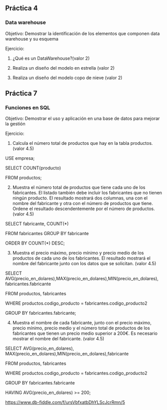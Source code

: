 
## Práctica 4
### Data warehouse

Objetivo: Demostrar la identificación de los elementos que componen data warehouse y
su esquema

Ejercicio:

1. ¿Qué es un DataWarehouse?(valor 2)

2. Realiza un diseño del modelo en estrella (valor 2)

3. Realiza un diseño del modelo copo de nieve (valor 2)


## Práctica 7
### Funciones en SQL
Objetivo: Demostrar el uso y aplicación en una base de datos para mejorar la gestión

Ejercicio:

1. Calcula el número total de productos que hay en la tabla productos. (valor 4.5)

USE empresa;

SELECT COUNT(producto)

FROM productos;


2. Muestra el número total de productos que tiene cada uno de los fabricantes. El listado
también debe incluir los fabricantes que no tienen ningún producto. El resultado
mostrará dos columnas, una con el nombre del fabricante y otra con el número de
productos que tiene. Ordene el resultado descendentemente por el número de
productos. (valor 4.5)


SELECT fabricante, COUNT(*) 

FROM fabricantes GROUP BY fabricante

ORDER BY COUNT(*) DESC;


3. Muestra el precio máximo, precio mínimo y precio medio de los productos de cada
uno de los fabricantes. El resultado mostrará el nombre del fabricante junto con los
datos que se solicitan. (valor 4.5)

SELECT AVG(precio_en_dolares),MAX(precio_en_dolares),MIN(precio_en_dolares), fabricantes.fabricante

FROM productos, fabricantes

WHERE productos.codigo_producto = fabricantes.codigo_producto2

GROUP BY fabricantes.fabricante;


4. Muestra el nombre de cada fabricante, junto con el precio máximo, precio mínimo,
precio medio y el número total de productos de los fabricantes que tienen un precio
medio superior a 200€. Es necesario mostrar el nombre del fabricante. (valor 4.5)


SELECT AVG(precio_en_dolares), MAX(precio_en_dolares),MIN(precio_en_dolares),fabricante

FROM productos, fabricantes

WHERE productos.codigo_producto = fabricantes.codigo_producto2

GROUP BY fabricantes.fabricante

HAVING AVG(precio_en_dolares) >= 200;

https://www.db-fiddle.com/f/ursVbfxatbDhYLScJcrRmn/5
